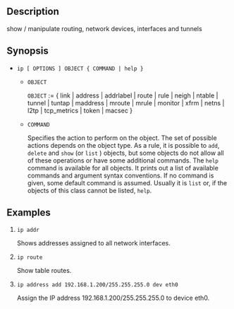 ## Description

show / manipulate routing, network devices, interfaces and tunnels

## Synopsis

- `ip [ OPTIONS ] OBJECT { COMMAND | help }`

    - `OBJECT`
    
        `OBJECT` := { link | address | addrlabel | route | rule | neigh | ntable | tunnel | tuntap | maddress | mroute | mrule | monitor | xfrm | netns | l2tp | tcp_metrics | token | macsec }
    
    - `COMMAND`
    
        Specifies the action to perform on the object. The set of possible actions depends on the object type. As a rule, it is possible to `add`, `delete` and `show` (or `list` ) objects, but some objects do not allow all of these operations or have some additional commands. The `help` command is available for all objects. It prints out a list of available commands and argument syntax conventions. If no command is given, some default command is assumed. Usually it is `list` or, if the objects of this class cannot be listed, `help`.

## Examples

1. `ip addr`

    Shows addresses assigned to all network interfaces.

2. `ip route`

    Show table routes.

3. `ip address add 192.168.1.200/255.255.255.0 dev eth0`

    Assign the IP address 192.168.1.200/255.255.255.0 to device eth0.
